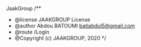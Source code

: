 JaakGroup
/**
* @license JAAKGROUP License
* @author Abdou BATOUMI <batiabdul5@gmail.com>
* @route /Login
* @Copyright (c) JAAKGROUP, 2020
*/
